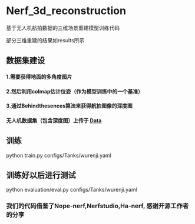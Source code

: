 # Nerf_3d_reconstruction
基于无人机航拍数据的三维场景重建模型训练代码

部分三维重建的结果如results所示

## 数据集建设
#### 1.需要获得地面的多角度图片
#### 2.然后利用colmap估计位姿（作为模型训练中的一个基准）
#### 3.通过Behindthesences算法来获得航拍图像的深度图
#### 无人机数据集（包含深度图）上传于 [Data](https://www.robots.ox.ac.uk/~wenjing/Tanks.zip)

## 训练
python train.py configs/Tanks/wurenji.yaml
## 训练好以后进行测试
python evaluation/eval.py configs/Tanks/wurenji.yaml


### 我们的代码借鉴了Nope-nerf,Nerfstudio,Ha-nerf, 感谢开源工作者的分享
